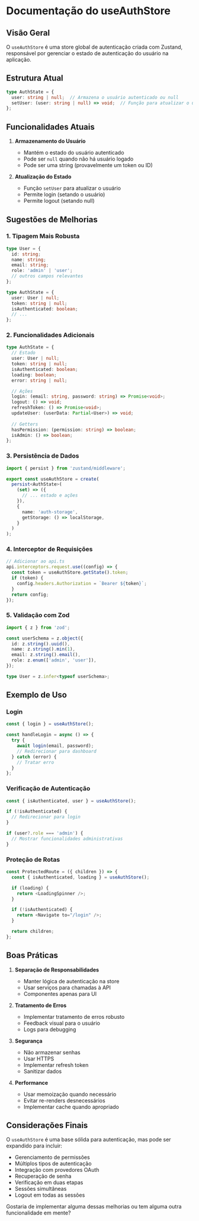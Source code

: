 # Documentação do useAuthStore

## Visão Geral
O `useAuthStore` é uma store global de autenticação criada com Zustand, responsável por gerenciar o estado de autenticação do usuário na aplicação.

## Estrutura Atual
```typescript
type AuthState = {
  user: string | null;  // Armazena o usuário autenticado ou null
  setUser: (user: string | null) => void;  // Função para atualizar o usuário
};
```

## Funcionalidades Atuais
1. **Armazenamento do Usuário**
   - Mantém o estado do usuário autenticado
   - Pode ser `null` quando não há usuário logado
   - Pode ser uma string (provavelmente um token ou ID)

2. **Atualização do Estado**
   - Função `setUser` para atualizar o usuário
   - Permite login (setando o usuário)
   - Permite logout (setando null)

## Sugestões de Melhorias

### 1. Tipagem Mais Robusta
```typescript
type User = {
  id: string;
  name: string;
  email: string;
  role: 'admin' | 'user';
  // outros campos relevantes
};

type AuthState = {
  user: User | null;
  token: string | null;
  isAuthenticated: boolean;
  // ...
};
```

### 2. Funcionalidades Adicionais
```typescript
type AuthState = {
  // Estado
  user: User | null;
  token: string | null;
  isAuthenticated: boolean;
  loading: boolean;
  error: string | null;

  // Ações
  login: (email: string, password: string) => Promise<void>;
  logout: () => void;
  refreshToken: () => Promise<void>;
  updateUser: (userData: Partial<User>) => void;
  
  // Getters
  hasPermission: (permission: string) => boolean;
  isAdmin: () => boolean;
};
```

### 3. Persistência de Dados
```typescript
import { persist } from 'zustand/middleware';

export const useAuthStore = create(
  persist<AuthState>(
    (set) => ({
      // ... estado e ações
    }),
    {
      name: 'auth-storage',
      getStorage: () => localStorage,
    }
  )
);
```

### 4. Interceptor de Requisições
```typescript
// Adicionar ao api.ts
api.interceptors.request.use((config) => {
  const token = useAuthStore.getState().token;
  if (token) {
    config.headers.Authorization = `Bearer ${token}`;
  }
  return config;
});
```

### 5. Validação com Zod
```typescript
import { z } from 'zod';

const userSchema = z.object({
  id: z.string().uuid(),
  name: z.string().min(1),
  email: z.string().email(),
  role: z.enum(['admin', 'user']),
});

type User = z.infer<typeof userSchema>;
```

## Exemplo de Uso

### Login
```typescript
const { login } = useAuthStore();

const handleLogin = async () => {
  try {
    await login(email, password);
    // Redirecionar para dashboard
  } catch (error) {
    // Tratar erro
  }
};
```

### Verificação de Autenticação
```typescript
const { isAuthenticated, user } = useAuthStore();

if (!isAuthenticated) {
  // Redirecionar para login
}

if (user?.role === 'admin') {
  // Mostrar funcionalidades administrativas
}
```

### Proteção de Rotas
```typescript
const ProtectedRoute = ({ children }) => {
  const { isAuthenticated, loading } = useAuthStore();

  if (loading) {
    return <LoadingSpinner />;
  }

  if (!isAuthenticated) {
    return <Navigate to="/login" />;
  }

  return children;
};
```

## Boas Práticas

1. **Separação de Responsabilidades**
   - Manter lógica de autenticação na store
   - Usar serviços para chamadas à API
   - Componentes apenas para UI

2. **Tratamento de Erros**
   - Implementar tratamento de erros robusto
   - Feedback visual para o usuário
   - Logs para debugging

3. **Segurança**
   - Não armazenar senhas
   - Usar HTTPS
   - Implementar refresh token
   - Sanitizar dados

4. **Performance**
   - Usar memoização quando necessário
   - Evitar re-renders desnecessários
   - Implementar cache quando apropriado

## Considerações Finais

O `useAuthStore` é uma base sólida para autenticação, mas pode ser expandido para incluir:
- Gerenciamento de permissões
- Múltiplos tipos de autenticação
- Integração com provedores OAuth
- Recuperação de senha
- Verificação em duas etapas
- Sessões simultâneas
- Logout em todas as sessões

Gostaria de implementar alguma dessas melhorias ou tem alguma outra funcionalidade em mente?
